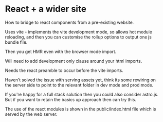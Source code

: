 
# React + a wider site

How to bridge to react components from a pre-existing website.


Uses vite - implements the vite development mode, so allows hot module reloading, and then you can customise the rollup options to output one js bundle file. 

Then you get HMR even with the browser mode import. 

Will need to add development only clause around your html imports.

Needs the react preamble to occur before the vite imports.

Haven't solved the issue with serving assets yet, think its some rewiring on the server side to point to the relevant folder in dev mode and prod mode.


If you're happy for a full stack solution then you could also consider astro.js. But if you want to retain the basics up approach then can try this.


The use of the react modules is shown in the public/index.html file which is served by the web server.




